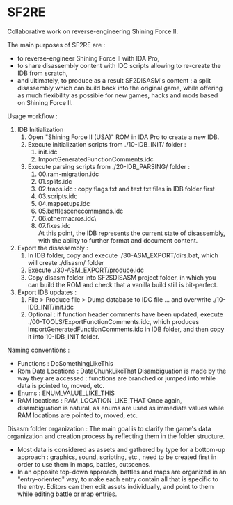 SF2RE
=====

Collaborative work on reverse-engineering Shining Force II.

The main purposes of SF2RE are :
- to reverse-engineer Shining Force II with IDA Pro,
- to share disassembly content with IDC scripts allowing to re-create the IDB from scratch,
- and ultimately, to produce as a result SF2DISASM's content : a split disassembly which can build back into the original game, while offering as much flexibility as possible for new games, hacks and mods based on Shining Force II. 


Usage workflow :
1. IDB Initialization
    1. Open "Shining Force II (USA)" ROM in IDA Pro to create a new IDB.
    2. Execute initialization scripts from ./10-IDB_INIT/ folder : 
        1. init.idc
        2. ImportGeneratedFunctionComments.idc
    3. Execute parsing scripts from ./20-IDB_PARSING/ folder :
        1. 00.ram-migration.idc
        2. 01.splits.idc
        3. 02.traps.idc : copy flags.txt and text.txt files in IDB folder first
        4. 03.scripts.idc
        5. 04.mapsetups.idc
        6. 05.battlescenecommands.idc
        6. 06.othermacros.idc\
        7. 07.fixes.idc\
        At this point, the IDB represents the current state of disassembly, with the ability to further format and document content.
2. Export the disassembly :
    1. In IDB folder, copy and execute ./30-ASM_EXPORT/dirs.bat, which will create ./disasm/ folder
    2. Execute ./30-ASM_EXPORT/produce.idc
    3. Copy disasm folder into SF2SDISASM project folder, in which you can build the ROM and check that a vanilla build still is bit-perfect.
3. Export IDB updates :
    1. File > Produce file > Dump database to IDC file ... and overwrite ./10-IDB_INIT/init.idc
    2. Optional : if function header comments have been updated, execute ./00-TOOLS/ExportFunctionComments.idc, which produces ImportGeneratedFunctionComments.idc in IDB folder, and then copy it into 10-IDB_INIT folder.


Naming conventions :
- Functions : DoSomethingLikeThis
- Rom Data Locations : DataChunkLikeThat
Disambiguation is made by the way they are accessed : functions are
branched or jumped into while data is pointed to, moved, etc.
- Enums : ENUM_VALUE_LIKE_THIS
- RAM locations : RAM_LOCATION_LIKE_THAT
Once again, disambiguation is natural, as enums are used as immediate
values while RAM locations are pointed to, moved, etc.


Disasm folder organization :
The main goal is to clarify the game's data organization and creation
process by reflecting them in the folder structure.
- Most data is considered as assets and gathered by type for a
bottom-up approach : graphics, sound, scripting, etc., need to be
created first in order to use them in maps, battles, cutscenes.
- In an opposite top-down approach, battles and maps are organized in an
"entry-oriented" way, to make each entry contain all that is specific to
the entry.
Editors can then edit assets individually, and point to them while
editing battle or map entries.
